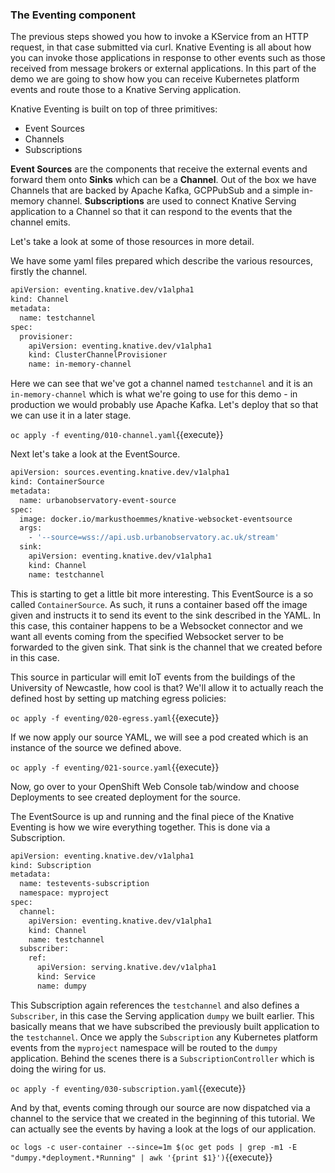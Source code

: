 ### The Eventing component

The previous steps showed you how to invoke a KService from an HTTP request, in that case submitted via curl.
Knative Eventing is all about how you can invoke those applications in response to other events such as those received from message brokers or external applications.
In this part of the demo we are going to show how you can receive Kubernetes platform events and route those to a Knative Serving application.

Knative Eventing is built on top of three primitives:
* Event Sources
* Channels
* Subscriptions

**Event Sources** are the components that receive the external events and forward them onto **Sinks** which can be a **Channel**.
Out of the box we have Channels that are backed by Apache Kafka, GCPPubSub and a simple in-memory channel.
**Subscriptions** are used to connect Knative Serving application to a Channel so that it can respond to the events that the channel emits.

Let's take a look at some of those resources in more detail.

We have some yaml files prepared which describe the various resources, firstly the channel.

```sh
apiVersion: eventing.knative.dev/v1alpha1
kind: Channel
metadata:
  name: testchannel
spec:
  provisioner:
    apiVersion: eventing.knative.dev/v1alpha1
    kind: ClusterChannelProvisioner
    name: in-memory-channel
```
Here we can see that we've got a channel named `testchannel` and it is an `in-memory-channel` which is what we're going to use for this demo - in production we would probably use Apache Kafka.
Let's deploy that so that we can use it in a later stage.

``oc apply -f eventing/010-channel.yaml``{{execute}}

Next let's take a look at the EventSource.

```sh
apiVersion: sources.eventing.knative.dev/v1alpha1
kind: ContainerSource
metadata:
  name: urbanobservatory-event-source
spec:
  image: docker.io/markusthoemmes/knative-websocket-eventsource
  args: 
    - '--source=wss://api.usb.urbanobservatory.ac.uk/stream'
  sink:
    apiVersion: eventing.knative.dev/v1alpha1
    kind: Channel
    name: testchannel
```

This is starting to get a little bit more interesting. This EventSource is a so called `ContainerSource`. As such, it runs a container
based off the image given and instructs it to send its event to the sink described in the YAML. In this case, this container happens
to be a Websocket connector and we want all events coming from the specified Websocket server to be forwarded to the given sink. That
sink is the channel that we created before in this case.

This source in particular will emit IoT events from the buildings of the University of Newcastle, how cool is that? We'll allow it to
actually reach the defined host by setting up matching egress policies:

``oc apply -f eventing/020-egress.yaml``{{execute}}

If we now apply our source YAML, we will see a pod created which is an instance of the source we defined above.

``oc apply -f eventing/021-source.yaml``{{execute}}

Now, go over to your OpenShift Web Console tab/window and choose Deployments to see created deployment for the source.

The EventSource is up and running and the final piece of the Knative Eventing is how we wire everything together.
This is done via a Subscription.

```sh
apiVersion: eventing.knative.dev/v1alpha1
kind: Subscription
metadata:
  name: testevents-subscription
  namespace: myproject
spec:
  channel:
    apiVersion: eventing.knative.dev/v1alpha1
    kind: Channel
    name: testchannel
  subscriber:
    ref:
      apiVersion: serving.knative.dev/v1alpha1
      kind: Service
      name: dumpy
```

This Subscription again references the `testchannel` and also defines a `Subscriber`, in this case the Serving application `dumpy` we built earlier.
This basically means that we have subscribed the previously built application to the `testchannel`.
Once we apply the `Subscription` any Kubernetes platform events from the `myproject` namespace will be routed to the `dumpy` application.
Behind the scenes there is a `SubscriptionController` which is doing the wiring for us.

``oc apply -f eventing/030-subscription.yaml``{{execute}}

And by that, events coming through our source are now dispatched via a channel to the service that we created in the beginning of this tutorial. We can actually see
the events by having a look at the logs of our application.

``oc logs -c user-container --since=1m $(oc get pods | grep -m1 -E "dumpy.*deployment.*Running" | awk '{print $1}')``{{execute}}
